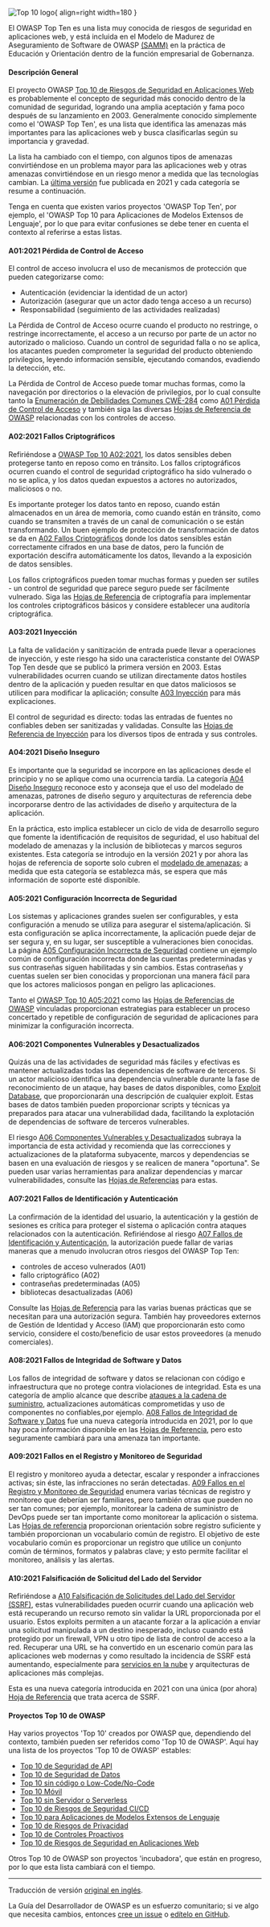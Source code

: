![Top 10 logo](../../assets/images/logos/top10.png "OWASP Top 10"){ align=right width=180 }

El OWASP Top Ten es una lista muy conocida de riesgos de seguridad en aplicaciones web,
y está incluida en el Modelo de Madurez de Aseguramiento de Software de OWASP [(SAMM)][samm]
en la práctica de Educación y Orientación dentro de la función empresarial de Gobernanza.

#### Descripción General

El proyecto OWASP [Top 10 de Riesgos de Seguridad en Aplicaciones Web][top10project]
es probablemente el concepto de seguridad más conocido dentro de la comunidad de seguridad,
logrando una amplia aceptación y fama poco después de su lanzamiento en 2003.
Generalmente conocido simplemente como el 'OWASP Top Ten', es una lista que identifica las amenazas más importantes
para las aplicaciones web y busca clasificarlas según su importancia y gravedad.

La lista ha cambiado con el tiempo, con algunos tipos de amenazas convirtiéndose en un problema mayor
para las aplicaciones web y otras amenazas convirtiéndose en un riesgo menor a medida que las tecnologías cambian.
La [última versión][top10] fue publicada en 2021 y cada categoría se resume a continuación.

Tenga en cuenta que existen varios proyectos 'OWASP Top Ten', por ejemplo,
el 'OWASP Top 10 para Aplicaciones de Modelos Extensos de Lenguaje',
por lo que para evitar confusiones se debe tener en cuenta el contexto al referirse a estas listas.

#### A01:2021 Pérdida de Control de Acceso

El control de acceso involucra el uso de mecanismos de protección que pueden categorizarse como:

* Autenticación (evidenciar la identidad de un actor)
* Autorización (asegurar que un actor dado tenga acceso a un recurso)
* Responsabilidad (seguimiento de las actividades realizadas)

La Pérdida de Control de Acceso ocurre cuando el producto no restringe, o restringe incorrectamente,
el acceso a un recurso por parte de un actor no autorizado o malicioso. Cuando un control de seguridad falla
o no se aplica, los atacantes pueden comprometer la seguridad del producto obteniendo privilegios,
leyendo información sensible, ejecutando comandos, evadiendo la detección, etc.

La Pérdida de Control de Acceso puede tomar muchas formas, como la navegación por directorios
o la elevación de privilegios, por lo cual consulte tanto la [Enumeración de Debilidades Comunes CWE-284][cwe284]
como [A01 Pérdida de Control de Acceso][a01] y también siga las diversas
[Hojas de Referencia de OWASP][a01cs] relacionadas con los controles de acceso.

#### A02:2021 Fallos Criptográficos

Refiriéndose a [OWASP Top 10 A02:2021][a02], los datos sensibles deben protegerse tanto en reposo como en tránsito.
Los fallos criptográficos ocurren cuando el control de seguridad criptográfico ha sido vulnerado o no se aplica,
y los datos quedan expuestos a actores no autorizados, maliciosos o no.

Es importante proteger los datos tanto en reposo, cuando están almacenados en un área de memoria,
como cuando están en tránsito, como cuando se transmiten a través de un canal de comunicación o se están transformando.
Un buen ejemplo de protección de transformación de datos se da en [A02 Fallos Criptográficos][a02]
donde los datos sensibles están correctamente cifrados en una base de datos,
pero la función de exportación descifra automáticamente los datos, llevando a la exposición de datos sensibles.

Los fallos criptográficos pueden tomar muchas formas y pueden ser sutiles - un control de seguridad que
parece seguro puede ser fácilmente vulnerado.
Siga las [Hojas de Referencia][a02cs] de criptografía para implementar los controles criptográficos básicos
y considere establecer una auditoría criptográfica.

#### A03:2021 Inyección

La falta de validación y sanitización de entrada puede llevar a operaciones de inyección,
y este riesgo ha sido una característica constante del OWASP Top Ten desde que se publicó la primera versión en 2003.
Estas vulnerabilidades ocurren cuando se utilizan directamente datos hostiles dentro de la aplicación
y pueden resultar en que datos maliciosos se utilicen para modificar la aplicación; consulte [A03 Inyección][a03]
para más explicaciones.

El control de seguridad es directo: todas las entradas de fuentes no confiables deben ser sanitizadas y validadas.
Consulte las [Hojas de Referencia de Inyección][a03cs] para los diversos tipos de entrada y sus controles.

#### A04:2021 Diseño Inseguro

Es importante que la seguridad se incorpore en las aplicaciones desde el principio
y no se aplique como una ocurrencia tardía.
La categoría [A04 Diseño Inseguro][a04] reconoce esto y aconseja que el uso del modelado de amenazas,
patrones de diseño seguro y arquitecturas de referencia debe incorporarse dentro de las actividades de diseño
y arquitectura de la aplicación.

En la práctica, esto implica establecer un ciclo de vida de desarrollo seguro que fomente
la identificación de requisitos de seguridad, el uso habitual del modelado de amenazas y la inclusión de bibliotecas
y marcos seguros existentes.
Esta categoría se introdujo en la versión 2021 y por ahora las hojas de referencia de soporte solo cubren
el [modelado de amenazas][cstm]; a medida que esta categoría se establezca más,
se espera que más información de soporte esté disponible.

#### A05:2021 Configuración Incorrecta de Seguridad

Los sistemas y aplicaciones grandes suelen ser configurables,
y esta configuración a menudo se utiliza para asegurar el sistema/aplicación.
Si esta configuración se aplica incorrectamente, la aplicación puede dejar de ser segura y,
en su lugar, ser susceptible a vulneraciones bien conocidas.
La página [A05 Configuración Incorrecta de Seguridad][a05] contiene un ejemplo común de configuración incorrecta
donde las cuentas predeterminadas y sus contraseñas siguen habilitadas y sin cambios.
Estas contraseñas y cuentas suelen ser bien conocidas y proporcionan una manera fácil
para que los actores maliciosos pongan en peligro las aplicaciones.

Tanto el [OWASP Top 10 A05:2021][a05] como las [Hojas de Referencias de OWASP][a05cs] vinculadas proporcionan estrategias
para establecer un proceso concertado y repetible de configuración de seguridad de aplicaciones
para minimizar la configuración incorrecta.

#### A06:2021 Componentes Vulnerables y Desactualizados

Quizás una de las actividades de seguridad más fáciles y efectivas es mantener actualizadas
todas las dependencias de software de terceros.
Si un actor malicioso identifica una dependencia vulnerable durante la fase de reconocimiento de un ataque,
hay bases de datos disponibles, como [Exploit Database][exploit], que proporcionarán una descripción de cualquier exploit.
Estas bases de datos también pueden proporcionar scripts y técnicas ya preparados
para atacar una vulnerabilidad dada, facilitando la explotación de dependencias de software de terceros vulnerables.

El riesgo [A06 Componentes Vulnerables y Desactualizados][a06] subraya la importancia de esta actividad
y recomienda que las correcciones y actualizaciones de la plataforma subyacente,
marcos y dependencias se basen en una evaluación de riesgos y se realicen de manera "oportuna".
Se pueden usar varias herramientas para analizar dependencias y marcar vulnerabilidades,
consulte las [Hojas de Referencias][a06cs] para estas.

#### A07:2021 Fallos de Identificación y Autenticación

La confirmación de la identidad del usuario, la autenticación y la gestión de sesiones es crítica
para proteger el sistema o aplicación contra ataques relacionados con la autenticación.
Refiriéndose al riesgo [A07 Fallos de Identificación y Autenticación][a07],
la autorización puede fallar de varias maneras que a menudo involucran otros riesgos del OWASP Top Ten:

* controles de acceso vulnerados (A01)
* fallo criptográfico (A02)
* contraseñas predeterminadas (A05)
* bibliotecas desactualizadas (A06)

Consulte las [Hojas de Referencia][a07cs] para las varias buenas prácticas que se necesitan para una autorización segura.
También hay proveedores externos de Gestión de Identidad y Acceso (IAM) que proporcionarán esto como servicio,
considere el costo/beneficio de usar estos proveedores (a menudo comerciales).

#### A08:2021 Fallos de Integridad de Software y Datos

Los fallos de integridad de software y datos se relacionan con código e infraestructura
que no protege contra violaciones de integridad.
Esta es una categoría de amplio alcance que describe [ataques a la cadena de suministro][cschain],
actualizaciones automáticas comprometidas y uso de componentes no confiables,por ejemplo.
[A08 Fallos de Integridad de Software y Datos][a08] fue una nueva categoría introducida en 2021,
por lo que hay poca información disponible en las [Hojas de Referencia][a08cs],
pero esto seguramente cambiará para una amenaza tan importante.

#### A09:2021 Fallos en el Registro y Monitoreo de Seguridad

El registro y monitoreo ayuda a detectar, escalar y responder a infracciones activas;
sin éste, las infracciones no serán detectadas.
[A09 Fallos en el Registro y Monitoreo de Seguridad][a09] enumera varias técnicas de registro
y monitoreo que deberían ser familiares, pero también otras que pueden no ser tan comunes;
por ejemplo, monitorear la cadena de suministro de DevOps puede ser tan importante como monitorear la aplicación o sistema.
Las [Hojas de referencia][a09cs] proporcionan orientación sobre registro suficiente
y también proporcionan un vocabulario común de registro.
El objetivo de este vocabulario común es proporcionar un registro que utilice un conjunto común de términos,
formatos y palabras clave; y esto permite facilitar el monitoreo, análisis y las alertas.

#### A10:2021 Falsificación de Solicitud del Lado del Servidor

Refiriéndose a [A10 Falsificación de Solicitudes del Lado del Servidor (SSRF)][a10],
estas vulnerabilidades pueden ocurrir cuando una aplicación web está recuperando un recurso remoto
sin validar la URL proporcionada por el usuario.
Estos exploits permiten a un atacante forzar a la aplicación a enviar una solicitud manipulada a un destino inesperado,
incluso cuando está protegido por un firewall, VPN u otro tipo de lista de control de acceso a la red.
Recuperar una URL se ha convertido en un escenario común para las aplicaciones web modernas
y como resultado la incidencia de SSRF está aumentando, especialmente para [servicios en la nube][cscloud]
y arquitecturas de aplicaciones más complejas.

Esta es una nueva categoría introducida en 2021 con una única (por ahora)
[Hoja de Referencia][a10cs] que trata acerca de SSRF.

#### Proyectos Top 10 de OWASP

Hay varios proyectos 'Top 10' creados por OWASP que, dependiendo del contexto,
también pueden ser referidos como 'Top 10 de OWASP'.
Aquí hay una lista de los proyectos 'Top 10 de OWASP' estables:

* [Top 10 de Seguridad de API][apisec]
* [Top 10 de Seguridad de Datos][data10]
* [Top 10 sin código o Low-Code/No-Code][lcnc10]
* [Top 10 Móvil][mobile10]
* [Top 10 sin Servidor o Serverless][serverless10]
* [Top 10 de Riesgos de Seguridad CI/CD][cicd10]
* [Top 10 para Aplicaciones de Modelos Extensos de Lenguaje][llm10]
* [Top 10 de Riesgos de Privacidad][privacy10]
* [Top 10 de Controles Proactivos][proactive10]
* [Top 10 de Riesgos de Seguridad en Aplicaciones Web][top10]

Otros Top 10 de OWASP son proyectos 'incubadora', que están en progreso, por lo que esta lista cambiará con el tiempo.

----

Traducción de versión [original en inglés][en0405].

La Guía del Desarrollador de OWASP es un esfuerzo comunitario;
si ve algo que necesita cambios, entonces [cree un issue][issue0405] o [edítelo en GitHub][edit0405].

[a01]: https://owasp.org/Top10/A01_2021-Broken_Access_Control/
[a01cs]: https://cheatsheetseries.owasp.org/IndexTopTen.html#a012021-broken-access-control
[a02]: https://owasp.org/Top10/A02_2021-Cryptographic_Failures/
[a02cs]: https://cheatsheetseries.owasp.org/IndexTopTen.html#a022021-cryptographic-failures
[a03]: https://owasp.org/Top10/A03_2021-Injection/
[a03cs]: https://cheatsheetseries.owasp.org/IndexTopTen.html#a032021-injection
[a04]: https://owasp.org/Top10/A04_2021-Insecure_Design/
[a05]: https://owasp.org/Top10/A05_2021-Security_Misconfiguration/
[a05cs]: https://cheatsheetseries.owasp.org/IndexTopTen.html#a052021-security-misconfiguration
[a06]: https://owasp.org/Top10/A06_2021-Vulnerable_and_Outdated_Components/
[a06cs]: https://cheatsheetseries.owasp.org/IndexTopTen.html#a062021-vulnerable-and-outdated-components
[a07]: https://owasp.org/Top10/A07_2021-Identification_and_Authentication_Failures/
[a07cs]: https://cheatsheetseries.owasp.org/IndexTopTen.html#a072021-identification-and-authentication-failures
[a08]: https://owasp.org/Top10/A08_2021-Software_and_Data_Integrity_Failures/
[a08cs]: https://cheatsheetseries.owasp.org/IndexTopTen.html#a082021-software-and-data-integrity-failures
[a09]: https://owasp.org/Top10/A09_2021-Security_Logging_and_Monitoring_Failures/
[a09cs]: https://cheatsheetseries.owasp.org/IndexTopTen.html#a092021-security-logging-and-monitoring-failures
[a10]: https://owasp.org/Top10/A10_2021-Server-Side_Request_Forgery_%28SSRF%29/
[a10cs]: https://cheatsheetseries.owasp.org/IndexTopTen.html#a102021-server-side-request-forgery-ssrf
[apisec]: https://owasp.org/API-Security
[cicd10]: https://owasp.org/www-project-top-10-ci-cd-security-risks/
[cschain]: https://cheatsheetseries.owasp.org/cheatsheets/Software_Supply_Chain_Security_Cheat_Sheet
[cscloud]: https://cheatsheetseries.owasp.org/cheatsheets/Secure_Cloud_Architecture_Cheat_Sheet
[cstm]: https://cheatsheetseries.owasp.org/cheatsheets/Threat_Modeling_Cheat_Sheet
[cwe284]: https://cwe.mitre.org/data/definitions/284.html
[data10]: https://owasp.org/www-project-data-security-top-10/
[edit0405]: https://github.com/OWASP/DevGuide/blob/main/docs/es/02-foundations/05-top-ten.md
[exploit]: https://www.exploit-db.com/
[en0405]: https://devguide.owasp.org/en/02-foundations/05-top-ten/
[issue0405]: https://github.com/OWASP/DevGuide/issues/new?labels=enhancement&template=request.md&title=Update:%2002-foundations/05-top-ten
[lcnc10]: https://owasp.org/www-project-top-10-low-code-no-code-security-risks/
[mobile10]: https://owasp.org/www-project-mobile-top-10/
[privacy10]: https://owasp.org/www-project-top-10-privacy-risks/
[proactive10]: https://owasp.org/www-project-proactive-controls/
[samm]: https://owaspsamm.org/about/
[serverless10]: https://owasp.org/www-project-serverless-top-10/
[top10project]: https://owasp.org/www-project-top-ten/
[top10]: https://owasp.org/Top10/
[llm10]: https://owasp.org/www-project-top-10-for-large-language-model-applications/
